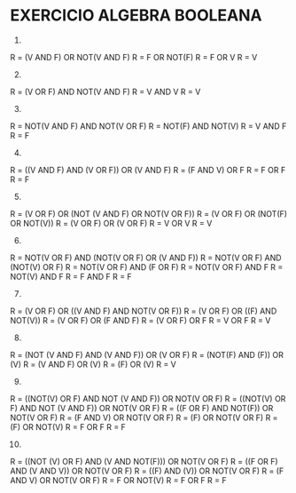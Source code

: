 # EXERCICIO ALGEBRA BOOLEANA

1)

R = (V AND F) OR NOT(V AND F)
R = F OR NOT(F)
R = F OR V
R = V


2)

R = (V OR F) AND NOT(V AND F)
R = V AND V
R = V

3)

R = NOT(V AND F) AND NOT(V OR F)
R = NOT(F) AND NOT(V)
R = V AND F 
R = F 

4)

R = ((V AND F) AND (V OR F)) OR (V AND F)
R = (F AND V) OR F
R = F OR F
R = F 

5)

R = (V OR F) OR (NOT (V AND F) OR NOT(V OR F))
R = (V OR F) OR (NOT(F) OR NOT(V))
R = (V OR F) OR (V OR F)
R = V OR V
R = V 

6)

R = NOT(V OR F) AND (NOT(V OR F) OR (V AND F))
R = NOT(V OR F) AND (NOT(V) OR F)
R = NOT(V OR F) AND (F OR F)
R = NOT(V OR F) AND F
R = NOT(V) AND F
R = F AND F
R = F 

7)

R = (V OR F) OR ((V AND F) AND NOT(V OR F))
R = (V OR F) OR ((F) AND NOT(V))
R = (V OR F) OR (F AND F)
R = (V OR F) OR F
R = V OR F
R = V

8)

R = (NOT (V AND F) AND (V AND F)) OR (V OR F)
R = (NOT(F) AND (F)) OR (V)
R = (V AND F) OR (V)
R = (F) OR (V)
R = V

9)

R = ((NOT(V) OR F) AND NOT (V AND F)) OR NOT(V OR F)
R = ((NOT(V) OR F) AND NOT (V AND F)) OR NOT(V OR F)
R = ((F OR F) AND NOT(F)) OR NOT(V OR F)
R = (F AND V) OR NOT(V OR F)
R = (F) OR NOT(V OR F)
R = (F) OR NOT(V)
R = F OR F
R = F

10)

R = ((NOT (V) OR F) AND (V AND NOT(F))) OR NOT(V OR F)
R = ((F OR F) AND (V AND V)) OR NOT(V OR F)
R = ((F) AND (V)) OR NOT(V OR F)
R = (F AND V) OR NOT(V OR F)
R = F OR NOT(V)
R = F OR F
R = F